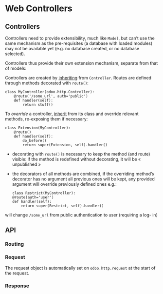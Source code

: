 # Web Controllers

## Controllers

Controllers need to provide extensibility, much like `Model`, but can’t use
the same mechanism as the pre-requisites (a database with loaded modules) may
not be available yet (e.g. no database created, or no database selected).

Controllers thus provide their own extension mechanism, separate from that of
models:

Controllers are created by
[inheriting](https://docs.python.org/3/tutorial/classes#tut-inheritance
"\(disponible dans Python v3.12\)") from `Controller`. Routes are defined
through methods decorated with `route()`:

    
    
    class MyController(odoo.http.Controller):
        @route('/some_url', auth='public')
        def handler(self):
            return stuff()
    

To _override_ a controller,
[inherit](https://docs.python.org/3/tutorial/classes#tut-inheritance
"\(disponible dans Python v3.12\)") from its class and override relevant
methods, re-exposing them if necessary:

    
    
    class Extension(MyController):
        @route()
        def handler(self):
            do_before()
            return super(Extension, self).handler()
    

  * decorating with `route()` is necessary to keep the method (and route) visible: if the method is redefined without decorating, it will be « unpublished »

  * the decorators of all methods are combined, if the overriding method’s decorator has no argument all previous ones will be kept, any provided argument will override previously defined ones e.g.:
    
        class Restrict(MyController):
        @route(auth='user')
        def handler(self):
            return super(Restrict, self).handler()
    

will change `/some_url` from public authentication to user (requiring a log-
in)

## API

### Routing

### Request

The request object is automatically set on `odoo.http.request` at the start of
the request.

### Response

